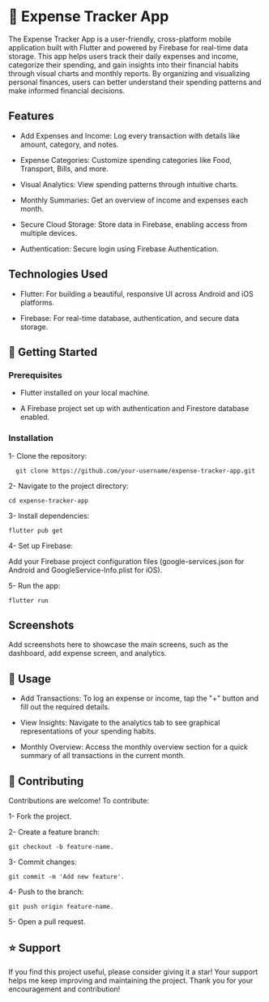# 📱 Expense Tracker App

The Expense Tracker App is a user-friendly, cross-platform mobile application built with Flutter and powered by Firebase for real-time data storage. This app helps users track their daily expenses and income, categorize their spending, and gain insights into their financial habits through visual charts and monthly reports. By organizing and visualizing personal finances, users can better understand their spending patterns and make informed financial decisions.

## Features

- Add Expenses and Income: Log every transaction with details like amount, category, and notes.

- Expense Categories: Customize spending categories like Food, Transport, Bills, and more.
  
- Visual Analytics: View spending patterns through intuitive charts.
  
- Monthly Summaries: Get an overview of income and expenses each month.
  
- Secure Cloud Storage: Store data in Firebase, enabling access from multiple devices.
  
- Authentication: Secure login using Firebase Authentication.
  
## Technologies Used

- Flutter: For building a beautiful, responsive UI across Android and iOS platforms.

- Firebase: For real-time database, authentication, and secure data storage.
  
## 🚀 Getting Started

### Prerequisites

- Flutter installed on your local machine.
  
- A Firebase project set up with authentication and Firestore database enabled.
  
### Installation

1- Clone the repository:

      git clone https://github.com/your-username/expense-tracker-app.git
      
2- Navigate to the project directory:

    cd expense-tracker-app
    
3- Install dependencies:

    flutter pub get
    
4- Set up Firebase:

Add your Firebase project configuration files (google-services.json for Android and GoogleService-Info.plist for iOS).

5- Run the app:

    flutter run
    
## Screenshots

Add screenshots here to showcase the main screens, such as the dashboard, add expense screen, and analytics.

## 📖 Usage

- Add Transactions: To log an expense or income, tap the "+" button and fill out the required details.
  
- View Insights: Navigate to the analytics tab to see graphical representations of your spending habits.
  
- Monthly Overview: Access the monthly overview section for a quick summary of all transactions in the current month.
  
## 🤝 Contributing

Contributions are welcome! To contribute:

1- Fork the project.

2- Create a feature branch:
      
    git checkout -b feature-name.

3- Commit changes:

    git commit -m 'Add new feature'.

4- Push to the branch:
    
    git push origin feature-name.

5- Open a pull request.


## ⭐ Support
If you find this project useful, please consider giving it a star! Your support helps me keep improving and maintaining the project. Thank you for your encouragement and contribution!
